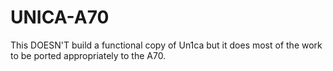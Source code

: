 # UNICA-A70

This DOESN'T build a functional copy of Un1ca but it does most of the work to be ported appropriately to the A70.